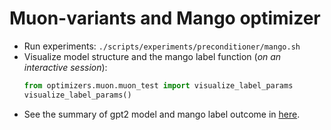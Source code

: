 # Muon-variants and Mango optimizer

- Run experiments: `./scripts/experiments/preconditioner/mango.sh`
- Visualize model structure and the mango label function (*on an interactive session*):
    ```python
    from optimizers.muon.muon_test import visualize_label_params
    visualize_label_params()
    ```
- See the summary of gpt2 model and mango label outcome in [here](./gpt2_mango_summary.txt).